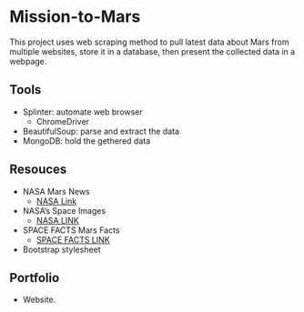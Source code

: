 # Mission-to-Mars

This project uses web scraping method to pull latest data about Mars from multiple websites, store it in a database, then present the collected data in a webpage.

## Tools

 - Splinter: automate web browser
   - ChromeDriver 
 - BeautifulSoup: parse and extract the data
 - MongoDB: hold the gethered data
 
## Resouces

 - NASA Mars News 
   - [NASA Link](https://mars.nasa.gov/news/?page=0&per_page=40&order=publish_date+desc%2Ccreated_at+desc&search=&category=19%2C165%2C184%2C204&blank_scope=Latest)
 - NASA’s Space Images 
   - [NASA LINK](https://www.jpl.nasa.gov/spaceimages/?search=&category=Mars)
 - SPACE FACTS Mars Facts
   - [SPACE FACTS LINK](https://space-facts.com/mars/)
 - Bootstrap stylesheet
 
## Portfolio

 - Website.
   <p align="center">
   <img src="">
   </p>
